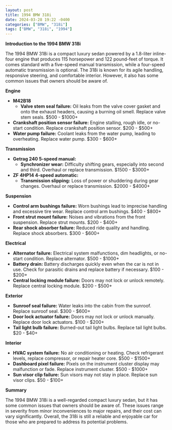 ```yaml
---
layout: post
title: 1994 BMW 318i
date: 2024-03-28 19:22 -0400
categories: ["BMW", "318i"]
tags: ["BMW", "318i", "1994"]
---
```

**Introduction to the 1994 BMW 318i**

The 1994 BMW 318i is a compact luxury sedan powered by a 1.8-liter inline-four engine that produces 115 horsepower and 122 pound-feet of torque. It comes standard with a five-speed manual transmission, while a four-speed automatic transmission is optional. The 318i is known for its agile handling, responsive steering, and comfortable interior. However, it also has some common issues that owners should be aware of.

**Engine**

* **M42B18**
    * **Valve stem seal failure:** Oil leaks from the valve cover gasket and onto the exhaust headers, causing a burning oil smell. Replace valve stem seals. $500 - $1000+
* **Crankshaft position sensor failure:** Engine stalling, rough idle, or no-start condition. Replace crankshaft position sensor. $200 - $500+
* **Water pump failure:** Coolant leaks from the water pump, leading to overheating. Replace water pump. $300 - $600+

**Transmission**

* **Getrag 240 5-speed manual:**
    * **Synchronizer wear:** Difficulty shifting gears, especially into second and third. Overhaul or replace transmission. $1500 - $3000+
* **ZF 4HP14 4-speed automatic:**
    * **Transmission slipping:** Loss of power or shuddering during gear changes. Overhaul or replace transmission. $2000 - $4000+

**Suspension**

* **Control arm bushings failure:** Worn bushings lead to imprecise handling and excessive tire wear. Replace control arm bushings. $400 - $800+
* **Front strut mount failure:** Noises and vibrations from the front suspension. Replace strut mounts. $200 - $400+
* **Rear shock absorber failure:** Reduced ride quality and handling. Replace shock absorbers. $300 - $600+

**Electrical**

* **Alternator failure:** Electrical system malfunctions, dim headlights, or no-start condition. Replace alternator. $500 - $1000+
* **Battery drain:** Battery discharges quickly even when the car is not in use. Check for parasitic drains and replace battery if necessary. $100 - $200+
* **Central locking module failure:** Doors may not lock or unlock remotely. Replace central locking module. $200 - $500+

**Exterior**

* **Sunroof seal failure:** Water leaks into the cabin from the sunroof. Replace sunroof seal. $300 - $600+
* **Door lock actuator failure:** Doors may not lock or unlock manually. Replace door lock actuators. $100 - $200+
* **Tail light bulb failure:** Burned-out tail light bulbs. Replace tail light bulbs. $20 - $40+

**Interior**

* **HVAC system failure:** No air conditioning or heating. Check refrigerant levels, replace compressor, or repair heater core. $500 - $1500+
* **Dashboard pixel failure:** Pixels on the instrument cluster display may malfunction or fade. Replace instrument cluster. $500 - $1000+
* **Sun visor clip failure:** Sun visors may not stay in place. Replace sun visor clips. $50 - $100+

**Summary**

The 1994 BMW 318i is a well-regarded compact luxury sedan, but it has some common issues that owners should be aware of. These issues range in severity from minor inconveniences to major repairs, and their cost can vary significantly. Overall, the 318i is still a reliable and enjoyable car for those who are prepared to address its potential problems.
